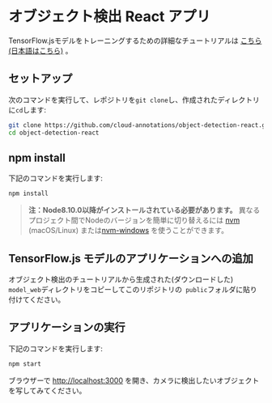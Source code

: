# オブジェクト検出 React アプリ

TensorFlow.jsモデルをトレーニングするための詳細なチュートリアルは [こちら](https://github.com/cloud-annotations/training/)
 [(日本語はこちら)](https://kyokonishito.github.io/cloud-annotations-training/object-detection/cli/)
。

## セットアップ
次のコマンドを実行して、レポジトリを`git clone`し、作成されたディレクトリに`cd`します:
```bash
git clone https://github.com/cloud-annotations/object-detection-react.git
cd object-detection-react
```

## npm install
下記のコマンドを実行します:
```bash
npm install
```

> **注：Node8.10.0以降がインストールされている必要があります。**  異なるプロジェクト間でNodeのバージョンを簡単に切り替えるには [nvm](https://github.com/creationix/nvm#installation) (macOS/Linux) または[nvm-windows](https://github.com/coreybutler/nvm-windows#node-version-manager-nvm-for-windows) を使うことができます。

## TensorFlow.js モデルのアプリケーションへの追加

オブジェクト検出のチュートリアルから生成された(ダウンロードした) `model_web`ディレクトリをコピーしてこのリポジトリの` public`フォルダに貼り付けてください。

## アプリケーションの実行
下記のコマンドを実行します:
```bash
npm start
```

ブラウザーで [http://localhost:3000](http://localhost:3000) を開き、カメラに検出したいオブジェクトを写してみてください。

